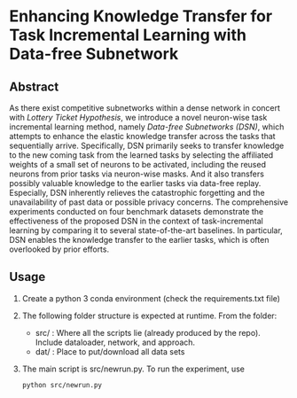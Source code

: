 # Enhancing Knowledge Transfer for Task Incremental  Learning with Data-free Subnetwork

## Abstract

As there exist competitive subnetworks within a dense network in concert with *Lottery Ticket Hypothesis*, we introduce a novel neuron-wise task incremental learning method, namely *Data-free Subnetworks (DSN)*, which attempts to enhance the elastic knowledge transfer across the tasks that sequentially arrive. Specifically, DSN primarily seeks to transfer knowledge to the new coming task from the learned tasks by selecting the affiliated weights of a small set of neurons to be activated, including the reused neurons from prior tasks via neuron-wise masks. And it also transfers possibly valuable knowledge to the earlier tasks via data-free replay. Especially, DSN inherently relieves the catastrophic forgetting and the unavailability of past data or possible privacy concerns. The comprehensive experiments conducted on four benchmark datasets demonstrate the effectiveness of the proposed DSN in the context of task-incremental learning by comparing it to several state-of-the-art baselines. In particular, DSN enables the knowledge transfer to the earlier tasks, which is often overlooked by prior efforts.

## Usage

1. Create a python 3 conda environment (check the requirements.txt file)

2. The following folder structure is expected at runtime. From the  folder:
   
   - src/ : Where all the scripts lie (already produced by the repo). Include dataloader, network, and approach.
   - dat/ : Place to put/download all data sets

3. The main script is src/newrun.py. To run the experiment, use 
   
   `python src/newrun.py`
